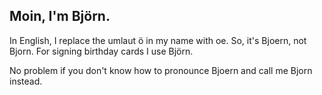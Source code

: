 ## Moin, I'm Björn. 

In English, I replace the umlaut ö in my name with oe. So, it's Bjoern, not Bjorn. For signing birthday cards I use Björn.

No problem if you don't know how to pronounce Bjoern and call me Bjorn instead.

<!--
**BHFock/BHFock** is a ✨ _special_ ✨ repository because its `README.md` (this file) appears on your GitHub profile.

Here are some ideas to get you started:

- 🔭 I’m currently working on ...
- 🌱 I’m currently learning ...
- 👯 I’m looking to collaborate on ...
- 🤔 I’m looking for help with ...
- 💬 Ask me about ...
- 📫 How to reach me: ...
- 😄 Pronouns: ...
- ⚡ Fun fact: ...
-->
